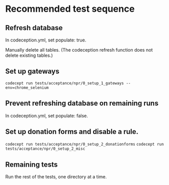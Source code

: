 # Recommended test sequence

## Refresh database

In codeception.yml, set populate: true.

Manually delete all tables. (The codeception refresh function does not delete existing tables.)

## Set up gateways

`codecept run tests/acceptance/npr/0_setup_1_gateways --env=chrome_selenium`

## Prevent refreshing database on remaining runs

In codeception.yml, set populate: false.

## Set up donation forms and disable a rule.

`codecept run tests/acceptance/npr/0_setup_2_donationforms`
`codecept run tests/acceptance/npr/0_setup_2_misc`

## Remaining tests

Run the rest of the tests, one directory at a time.
